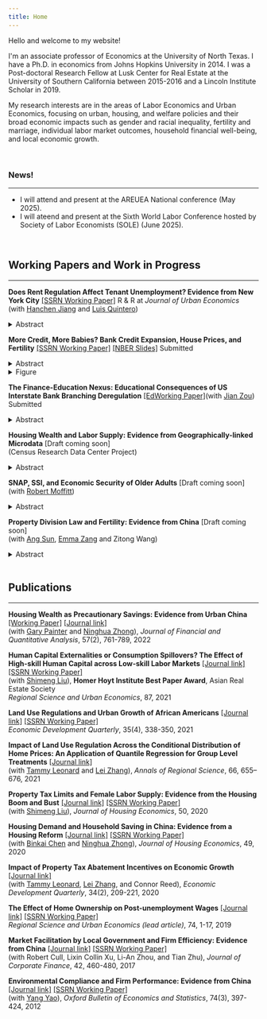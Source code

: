 ```yaml
---
title: Home
---
```


<!-- markdownlint-disable-file MD033 MD036 MD041 -->

Hello and welcome to my website!

I'm an associate professor of Economics at the University of North Texas. I have a Ph.D. in economics from Johns Hopkins University in 2014. I was a Post-doctoral Research Fellow at Lusk Center for Real Estate at the University of Southern California between 2015-2016 and a Lincoln Institute Scholar in 2019.

My research interests are in the areas of Labor Economics and Urban Economics, focusing on urban, housing, and welfare policies and their broad economic impacts such as gender and racial inequality, fertility and marriage, individual labor market outcomes, household financial well-being, and local economic growth.

<br/>

### News!

---

<!-- 
- I presented at the NBER Conference "Fertility and Declining Population Growth in High-Income Countries" in June of 2023.
- I visited the MIT Center for Real Estate and presented at the first MIT Asia Real Estate Symposium in August of 2023.
- I will present at the Lusk Center for Real Estate at the University of Southern California in October of 2023.
- I will present at the Economics Department of Southern Methodist University in November of 2023.
- I will present at the AREUEA Virtual Seminar in December of 2023.
- I will visit Institute for Research on Labor and Employment (IRLE) at UC Berkeley the fall of 2024.
- My research received grant from the U.S. Social Security Administration (SSA) funded as part of the Retirement and Disability Research Consortium [[RDRC]](https://rdrc.wisc.edu/projects).
- I will present at the [Workshop on Changing Demographics and Housing Demand](https://www.philadelphiafed.org/calendar-of-events/workshop-on-changing-demographics-and-housing-demand) in October of 2024.
- I will present at the Association for Public Policy Analysis & Management (APPAM) in November of 2024.
- I will attend the ASSA-AEA Meeting in January of 2025.
-->

- I will attend and present at the AREUEA National conference (May 2025).
- I will ateend and present at the Sixth World Labor Conference hosted by Society of Labor Economists (SOLE) (June 2025).

<br/>

## Working Papers and Work in Progress

---

**Does Rent Regulation Affect Tenant Unemployment? Evidence from New York City** [[SSRN Working Paper]](https://papers.ssrn.com/sol3/papers.cfm?abstract_id=4034964) R & R at *Journal of Urban Economics*
<br/>
(with [Hanchen Jiang](https://sites.google.com/view/hjiang/) and [Luis Quintero](https://www.luisequintero.org/))

<details>
  <summary>Abstract</summary>
  <p>
 This paper examines the impact of rent regulation on tenants' unemployment in New York City. We provide evidence that rent stabilization increases tenants' unemployment by over five percentage points using data from 2002 and 2017. To address endogeneity concerns, we employ an instrumental variable strategy that exploits the local historical availability of rent-stabilized units when tenants move in as an exogenous source of variation for occupying a rent-stabilized unit. We also develop a job-search model to explain the underlying mechanisms of rent regulation's unemployment effects. Our findings underscore the need for policymakers to consider the unintended consequences of rent regulation.
  </p>
</details>

**More Credit, More Babies? Bank Credit Expansion, House Prices, and Fertility** [[SSRN Working Paper]](https://papers.ssrn.com/sol3/papers.cfm?abstract_id=4473936)
[[NBER Slides]](/assets/doc/Bank_Credit_Supply_and_Fertility_XiYang_slides_2023_NBER.pdf) Submitted
<details>
  <summary>Abstract</summary>
  <p>
This paper estimates the causal impact of bank credit expansion on fertility by exploiting U.S.
interstate banking deregulation in the 1990s. Using the staggered difference-in-differences method,
I find that increased credit supply reduces fertility rates by 10 percent and raises maternal age at
first birth by 0.76 percent. Further investigation shows that the main mechanism that generates the
fertility response is the increase in housing prices from the credit expansion, which is more evident
in areas where the housing supply is inelastic. My findings uncover a new channel linking financial
market policies to demographic outcomes via housing affordability.
  </p>
</details>

<details>
  <summary>Figure</summary>
  <img src="assets/img/Fertility1544_yeartrend_bypolicyland.png" alt="Fertility Rate">
</details>

**The Finance-Education Nexus: Educational Consequences of US Interstate Bank Branching Deregulation** [[EdWorking Paper]](https://papers.ssrn.com/sol3/papers.cfm?abstract_id=4608694)(with [Jian Zou](https://sites.google.com/view/jian-zou)) Submitted
<details>
  <summary>Abstract</summary>
  <p>
This paper studies the impact of US interstate branching deregulation on school
finance and student achievement by exploiting the deregulation as state tax
revenue shocks. Leveraging school finance data from universal school districts,
our difference-in-differences estimation reveals that deregulation leads to increased
per-pupil total revenue and expenditure. The rise in revenue is primarily attributed to
higher state revenues, while expenditure increases are more prominent in low-income
school districts. Analysis of restricted-use student assessments from the Nation’s
Report Card shows that deregulation improves student achievement, with no
distributional effects evident across students’ ability, race, or free lunch status. We
introduce an instrumental variables approach that accounts for dynamic treatment
effects and estimate that a one-thousand-dollar increase in per-pupil spending leads to
a 0.035-0.057 standard deviation improvement in student achievement.
  </p>
</details>

<!--
**More Credit, More Homeowners? Bank Credit Expansion, Homeownership, and Housing Wealth Accumulation** [Draft coming soon]
<details>
  <summary>Abstract</summary>
  <p>
This paper examines the causal effect of bank credit expansion on house price, homeownership, and housing wealth accumulation by exploiting exogenous increases in bank credit supply coming from U.S. interstate branching deregulation between 1994 and 2005. Adopting both the traditional dynamic difference-in-difference (DID) method and a newly developed staggered DID method, I find state-level banking deregulation has a sharp and persistent negative effect on the probability of becoming a homeowner particularly in areas with inelastic housing supply. Meanwhile, the banking deregulation has persistent positive effects on wealth accumulation among households who were already homeowners before the deregulation. This wealth effect is not significant among renters. These results reveal the important role of financial market policies on the growing wealth inequality.
  </p>
</details>
-->

**Housing Wealth and Labor Supply: Evidence from Geographically-linked Microdata** [Draft coming soon]
<br/>
(Census Research Data Center Project)

<details>
  <summary>Abstract</summary>
  <p>
 This study investigates the causal relationship between housing wealth and labor supply using a novel household-level instrument. Leveraging a confidential version of the Survey of Income and Program Participation (SIPP) with restricted-use geographic data, I construct an instrument that exploits variations in housing wealth stemming from three key sources: differences in housing price growth across counties and years due to credit expansion and housing supply constraints, as well as individual households' home purchase timing. Findings in this paper reveal a significant negative correlation between housing wealth and labor supply, particularly pronounced for women. A 1% increase in home equity raises the likelihood of a woman exiting the labor force by 0.098 percentage points, while the effect on men is statistically insignificant. The observed responses are strongest among credit-unconstrained households, suggesting that income effects primarily drive this negative housing wealth effect. One of the first geocoded SIPP.
  </p>
</details>

**SNAP, SSI, and Economic Security of Older Adults** [Draft coming soon]
<br/>
(with [Robert Moffitt](https://econ.jhu.edu/directory/robert-a-moffitt/))

<details>
  <summary>Abstract</summary>
  <p>
    Both the SSI and SNAP programs provide critical assistance in reducing economic insecurity among older nondisabled low-income adults. In this study, we examine how programmatic policy changes affecting SNAP and SNAP-SSI joint receipt of benefits by older nondisabled adults have affected their participation in those programs and, in turn, whether the changes in participation induced by those policies have affected outcomes for material hardship, home and vehicle ownership, and other variables, with particular attention to how the results differ across household asset levels. We find strong effects of several program policies on older nondisabled adult SNAP and SNAP-SSI participation but the effects of different policies differ markedly by a household's level of liquid assets. The increases in program participation resulting from the policies reduce material hardship for all households and lead high-asset households to reduce their holdings of illiquid assets.
  </p>
</details>

**Property Division Law and Fertility: Evidence from China** [Draft coming soon]
<br/>
(with [Ang Sun](https://scholar.google.com/citations?user=WNveNqUAAAAJ&hl=en), [Emma Zang](http://www.emmazang.net/) and Zitong Wang)

<details>
  <summary>Abstract</summary>
  <p>
  Marriage offers a way for couples to share the costs of investments in household public goods, such as children and household savings. By changing the commitment value of marriage, divorce laws can affect household investments in public goods. This theory, however, is rarely tested in the literature. This study fills the gap by exploring the effect of a legal change in China that altered the property division rule upon divorce, from an equal-division regime to a title-based one. We compared birth rates and household savings of affected and unaffected families before and after the legal change using a difference-in-differences design, and find that title-based property division decreased birth rates. These results are consistent with the theory that title-based property division can reduce the commitment value of marriage and subsequently reduce household investments in public goods.
  </p>
</details>

<!-- 
**Housing Wealth as Human Capital Investment: Evidence from a Regression Discontinuity Design**
<br/>
(with Ninghua Zhong)

**Do the Math! High School Math Requirements and Gender Wage and Location Gap**

**Parental Migration, Investment in Children, and Children's Non-cognitive Development: Evidence from Rural China** [[GLO Working Paper]](https://glabor.org/september-12-2019-new-glo-discussion-paper-on-parental-migration-investment-in-children-and-childrens-non-cognitive-development-evidence-from-rural-china/)
<br/>
(with Hanchen Jiang)
-->

<br/>

## Publications

---

**Housing Wealth as Precautionary Savings: Evidence from Urban China** [[Working Paper]](https://lusk.usc.edu/sites/default/files/working_papers/Housing_Wealth_as_Precautionary_Savings_2020_07_07.pdf) [[Journal link]](https://www.cambridge.org/core/journals/journal-of-financial-and-quantitative-analysis/article/abs/housing-wealth-as-precautionary-saving-evidence-from-urban-china/F89D4B7E92E87AC2C8406B1B698F4622)
<br/>
(with [Gary Painter](https://priceschool.usc.edu/people/gary-dean-painter/) and [Ninghua Zhong](https://sem.tongji.edu.cn/semen/12410.html)), *Journal of Financial and Quantitative Analysis*,  57(2), 761-789, 2022

**Human Capital Externalities or Consumption Spillovers? The Effect of High-skill Human Capital across Low-skill Labor Markets** [[Journal link]](https://www.sciencedirect.com/science/article/pii/S0166046220303057) [[SSRN Working Paper]](https://papers.ssrn.com/sol3/papers.cfm?abstract_id=3335809)
<br/>
(with [Shimeng Liu](https://sites.google.com/site/shimengliuecon/)), **Homer Hoyt Institute Best Paper Award**, Asian Real Estate Society<br/>*Regional Science and Urban Economics*, 87, 2021

**Land Use Regulations and Urban Growth of African Americans** [[Journal link]](https://journals.sagepub.com/doi/abs/10.1177/08912424211032291?journalCode=edqa) [[SSRN Working Paper]](https://papers.ssrn.com/sol3/papers.cfm?abstract_id=4051843)<br/>*Economic Development Quarterly*, 35(4), 338-350, 2021

**Impact of Land Use Regulation Across the Conditional Distribution of Home Prices: An Application of Quantile Regression for Group Level Treatments** [[Journal link]](https://link.springer.com/article/10.1007/s00168-020-01032-z)
<br/>
(with [Tammy Leonard](https://profiles.utsouthwestern.edu/profile/144971/tammy-leonard.html) and [Lei Zhang](https://www.odu.edu/directory/dr-lei-zhang)​)​, *Annals of Regional Science*, 66, 655–676, 2021

**Property Tax Limits and Female Labor Supply: Evidence from the Housing Boom and Bust** [[Journal link]](https://www.sciencedirect.com/science/article/pii/S1051137720300504) [[SSRN Working Paper]](https://papers.ssrn.com/sol3/papers.cfm?abstract_id=2666755)
<br/>
(with [Shimeng Liu](https://sites.google.com/site/shimengliuecon/)), *Journal of Housing Economics*, 50, 2020

**Housing Demand and Household Saving in China: Evidence from a Housing Reform** [[Journal link]](https://www.sciencedirect.com/science/article/abs/pii/S1051137720300292#:~:text=Chinese%20government%20abolished%20the%20employer,housing%20demand%20among%20urban%20households.&text=We%20find%20evidence%20that%20the,private%20burden%20of%20housing%20expenditures.) [[SSRN Working Paper]](https://papers.ssrn.com/sol3/papers.cfm?abstract_id=4051846)
<br/>
(with [Binkai Chen](https://econ.cufe.edu.cn/info/1032/5944.htm) and [Ninghua Zhong](https://sem.tongji.edu.cn/semen/12410.html)), *Journal of Housing Economics*,  49, 2020

**Impact of Property Tax Abatement Incentives on Economic Growth** [[Journal link]](https://journals.sagepub.com/doi/abs/10.1177/0891242420911712)
<br/>
(with [Tammy Leonard](https://profiles.utsouthwestern.edu/profile/144971/tammy-leonard.html), [Lei Zhang](https://www.odu.edu/directory/dr-lei-zhang),  and Connor Reed), *Economic Development Quarterly*, 34(2), 209-221, 2020

**The Effect of Home Ownership on Post-unemployment Wages** [[Journal link]](http://www.sciencedirect.com/science/article/pii/S0166046217303186) [[SSRN Working Paper]](https://papers.ssrn.com/sol3/papers.cfm?abstract_id=4051836)<br/>*Regional Science and Urban Economics (lead article)*, 74, 1-17, 2019

**Market Facilitation by Local Government and Firm Efficiency: Evidence from China** [[Journal link]](http://www.sciencedirect.com/science/article/pii/S092911991500070X) [[SSRN Working Paper]](https://papers.ssrn.com/sol3/papers.cfm?abstract_id=2350534)
<br/>
(with Robert Cull, Lixin Collin Xu, Li-An Zhou, and Tian Zhu), *Journal of Corporate Finance*, 42, 460-480, 2017

**Environmental Compliance and Firm Performance: Evidence from China** [[Journal link]](http://onlinelibrary.wiley.com/doi/10.1111/j.1468-0084.2011.00649.x/abstract) [[SSRN Working Paper]](https://papers.ssrn.com/sol3/papers.cfm?abstract_id=2050237)
<br/>
(with [Yang Yao](https://en.nsd.pku.edu.cn/faculty/fulltime/y/239558.htm)), *Oxford Bulletin of Economics and Statistics*, 74(3), 397-424, 2012
